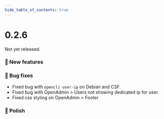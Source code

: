 ```yaml
--- 
hide_table_of_contents: true
---
```


# 0.2.6

Not yet released.

### 🚀 New features


### 🐛 Bug fixes
- Fixed bug with `opencli user-ip` on Debian and CSF.
- Fixed bug with OpenAdmin > Users not showing dedicated ip for user.
- Fixed css styling on OpenAdmin > Footer

### 💅 Polish
